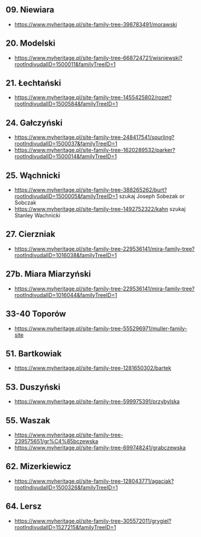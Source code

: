## 09. Niewiara
+ https://www.myheritage.pl/site-family-tree-398783491/morawski

## 20. Modelski
+ https://www.myheritage.pl/site-family-tree-668724721/wisniewski?rootIndivudalID=1500011&familyTreeID=1

## 21. Łechtański
+ https://www.myheritage.pl/site-family-tree-1455425802/rozet?rootIndivudalID=1500584&familyTreeID=1

## 24. Gałczyński
+ https://www.myheritage.pl/site-family-tree-248417541/spurling?rootIndivudalID=1500037&familyTreeID=1
+ https://www.myheritage.pl/site-family-tree-1620289532/parker?rootIndivudalID=1500014&familyTreeID=1

## 25. Wąchnicki
+ https://www.myheritage.pl/site-family-tree-388265262/burt?rootIndivudalID=1500005&familyTreeID=1 szukaj Joseph Sobezak or Sobczak
+ https://www.myheritage.pl/site-family-tree-1492752322/kahn szukaj Stanley Wachnicki

## 27. Cierzniak
+ https://www.myheritage.pl/site-family-tree-229536141/mira-family-tree?rootIndivudalID=1016038&familyTreeID=1

## 27b. Miara Miarzyński
+ https://www.myheritage.pl/site-family-tree-229536141/mira-family-tree?rootIndivudalID=1016044&familyTreeID=1

## 33-40 Toporów
+ https://www.myheritage.pl/site-family-tree-555296971/muller-family-site

## 51. Bartkowiak
+ https://www.myheritage.pl/site-family-tree-1281650302/bartek

## 53. Duszyński
+ https://www.myheritage.pl/site-family-tree-599975391/przybylska

## 55. Waszak
+ https://www.myheritage.pl/site-family-tree-239575651/gr%C4%85bczewska
+ https://www.myheritage.pl/site-family-tree-699748241/grabczewska

## 62. Mizerkiewicz
+ https://www.myheritage.pl/site-family-tree-128043771/agaciak?rootIndivudalID=1500326&familyTreeID=1

## 64. Lersz
+ https://www.myheritage.pl/site-family-tree-305572011/grygiel?rootIndivudalID=1527215&familyTreeID=1